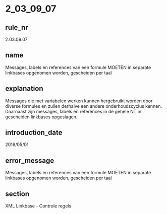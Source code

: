# 2_03_09_07

## rule_nr
2.03.09.07

## name
Messages, labels en references van een formule MOETEN in separate linkbases opgenomen worden, gescheiden per taal

## explanation
Messages die met variabelen werken kunnen hergebruikt worden door diverse formules en zullen derhalve een andere onderhoudscyclus kennen. Daarnaast zijn messages, labels en references in de gehele NT in gescheiden linkbases opgeslagen.

## introduction_date
2016/05/01

## error_message
Messages, labels en references van een formule MOETEN in separate linkbases opgenomen worden, gescheiden per taal

## section
XML Linkbase - Controle regels

